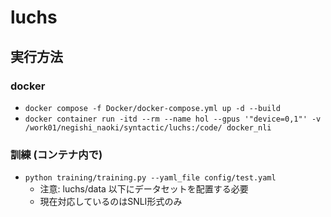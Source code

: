 # luchs

## 実行方法
### docker
- ```docker compose -f Docker/docker-compose.yml up -d --build```
- ```docker container run -itd --rm --name hol --gpus '"device=0,1"' -v /work01/negishi_naoki/syntactic/luchs:/code/ docker_nli```

### 訓練 (コンテナ内で)
- ```python training/training.py --yaml_file config/test.yaml```
    - 注意: luchs/data 以下にデータセットを配置する必要
    - 現在対応しているのはSNLI形式のみ
